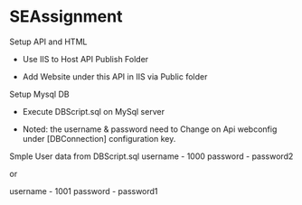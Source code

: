 # SEAssignment

Setup API and HTML
- Use IIS to Host API Publish Folder

- Add Website under this API in IIS via Public folder

Setup Mysql DB
- Execute DBScript.sql on MySql server 

- Noted: the username & password need to Change on Api webconfig under [DBConnection] configuration key.

Smple User data from DBScript.sql
username - 1000
password - password2

or

username - 1001
password - password1
